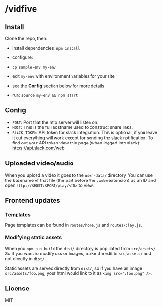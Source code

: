 /vidfive
====

Install
----

Clone the repo, then:

- install dependencies: `npm install`

- configure:
 - `cp sample-env my-env`
 - edit `my-env` with environment variables for your site
 - see the **Config** section below for more details

- run: `source my-env && npm start`

Config
----

- `PORT`: Port that the http server will listen on.
- `HOST`: This is the full hostname used to construct share links.
- `SLACK_TOKEN`: API token for slack integration. This is optional, if you leave it out everything will work except for sending the slack notification. To find out your API token view this page (when logged into slack): <https://api.slack.com/web>

Uploaded video/audio
----

When you upload a video it goes to the `user-data/` directory. You can use the basename of that file (the part before the `.webm` extension) as an ID and open `http://$HOST:$PORT/play/<ID>` to view.

Frontend updates
----

### Templates

Page templates can be found in `routes/home.js` and `routes/play.js`.

### Modifying static assets

When you `npm run build` the `dist/` directory is populated from `src/assets/`. So if you want to modify css or images, make the edit in `src/assets/` and not directly in `dist/`.

Static assets are served directly from `dist/`, so if you have an image `src/assets/foo.png`, your html would link to it as `<img src="/foo.png" />`.

License
----

MIT
